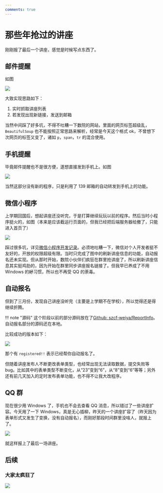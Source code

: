 ```yaml
---
comments: true
---
```


# 那些年抢过的讲座

刚刚报了最后一个讲座，感觉是时候写点东西了。

## 邮件提醒

如图

![](r1_mail.png)

大致实现思路如下：

1. 实时抓取讲座列表
2. 若发现出现新链接，发送到邮箱

当然中间踩了好多坑，不得不吐糟一下数院的网站，里面的网页标签超级乱，`BeautifulSoup` 也不能按照正常思路来解析，经常是今天这个格式 ok，不曾想下次网页的标签又变了，诸如 `p`，`span`，`tr` 的混合使用。

## 手机提醒

毕竟邮件提醒也不是很方便，遂想直接发到手机上。如图

![](r1_phone.png)

当然这部分没有新的程序，只是利用了 139 邮箱的自动转发到手机上的功能。

## 微信小程序

上学期回国后，想起讲座还没听完，于是打算继续玩玩以前的程序。然后当时小程序挺火的，如图（本来是应该截运行页面的，但我已经把后端服务器给撤了，只能进入首页了）

![](r2_wx.png)

踩过很多坑，详见[微信小程序开发记录](wx)。必须地吐糟一下，微信对个人开发者挺不友好的，开放的权限超级有限。当时只完成了图中的刷新讲座信息的功能，自动报名还未实现。但从那时开始，数院小伙伴们疯狂在群里抢讲座了，所以刷新讲座信息其实挺鸡肋的，因为开始在群里同步讲座报名链接了。但我早已养成了不用 Windows 的~~好~~习惯，所以也不再受 QQ 的荼毒。

## 自动报名

但到了三月份，发现自己讲座没听完（主要是上学期不在学校），所以觉得还是得继续折腾。

!!! note "源码"
    这个阶段以前的部分源码放在了[Github: szcf-weiya/ReportInfo](https://github.com/szcf-weiya/ReportInfo)。自动报名部分的源码还在本地。

比较成功的版本如下：

![](r2_phone.png)

那个有 `registered!!` 表示已经帮你自动报名了。

但随着讲座发布人不断更改表单类型，也经常出现无法读取数据，提交失败等 bug。比如其中的表单类型不断变化，从“23”变到“6”，从“8”变到“6”等等；另外还有前几天加入的定时发布表单功能，也不得不让我大改程序。

## QQ 群

现在很少用 Windows 了，手机也不会去查看 QQ 消息，所以错过了一些讲座扩容。今天用了一下 Windows，真是无心插柳，昨天的一个讲座扩容了（昨天因为表单形式又发生了变换，没有自动报名），而刚好那段时间群里没啥人，就报上了。

![](r1_qq.png)

就这样报上了最后一场讲座。


## 后续 

### 大家太疯狂了

![](r3_crazy.png)